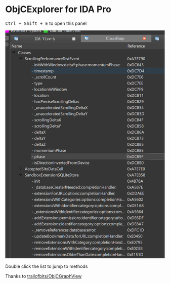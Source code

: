 # ObjCExplorer for IDA Pro

<kbd>Ctrl + Shift + E</kbd> to open this panel

![](img.png)

Double click the list to jump to methods

Thanks to [trailofbits/ObjCGraphView](https://github.com/trailofbits/ObjCGraphView)